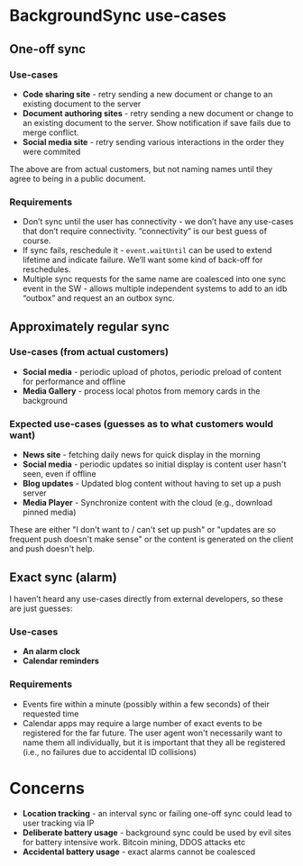 # BackgroundSync use-cases

## One-off sync

### Use-cases

* **Code sharing site** - retry sending a new document or change to an existing document to the server
* **Document authoring sites** - retry sending a new document or change to an existing document to the server. Show notification if save fails due to merge conflict.
* **Social media site** - retry sending various interactions in the order they were commited

The above are from actual customers, but not naming names until they agree to being in a public document.

### Requirements

* Don’t sync until the user has connectivity - we don’t have any use-cases that don’t require connectivity. “connectivity” is our best guess of course.
* If sync fails, reschedule it - `event.waitUntil` can be used to extend lifetime and indicate failure. We’ll want some kind of back-off for reschedules.
* Multiple sync requests for the same name are coalesced into one sync event in the SW - allows multiple independent systems to add to an idb “outbox” and request an an outbox sync.

## Approximately regular sync

### Use-cases (from actual customers)
* **Social media** - periodic upload of photos, periodic preload of content for performance and offline
* **Media Gallery** - process local photos from memory cards in the background

### Expected use-cases (guesses as to what customers would want)
* **News site** - fetching daily news for quick display in the morning
* **Social media** - periodic updates so initial display is content user hasn't seen, even if offline
* **Blog updates** - Updated blog content without having to set up a push server
* **Media Player** - Synchronize content with the cloud (e.g., download pinned media)

These are either "I don't want to / can't set up push" or "updates are so frequent push doesn't make sense" or the content is generated on the client and push doesn't help.

## Exact sync (alarm)

I haven’t heard any use-cases directly from external developers, so these are just guesses:

### Use-cases

* **An alarm clock**
* **Calendar reminders**

### Requirements

* Events fire within a minute (possibly within a few seconds) of their requested time
* Calendar apps may require a large number of exact events to be registered for the far future. The user agent won't necessarily want to name them all individually, but it is important that they all be registered (i.e., no failures due to accidental ID collisions)

# Concerns

* **Location tracking** - an interval sync or failing one-off sync could lead to user tracking via IP
* **Deliberate battery usage** - background sync could be used by evil sites for battery intensive work. Bitcoin mining, DDOS attacks etc
* **Accidental battery usage** - exact alarms cannot be coalesced
